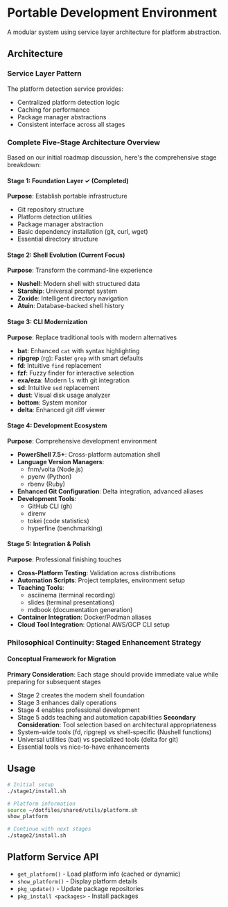# Portable Development Environment

A modular system using service layer architecture for platform abstraction.

## Architecture

### Service Layer Pattern

The platform detection service provides:
- Centralized platform detection logic
- Caching for performance
- Package manager abstractions
- Consistent interface across all stages

### Complete Five-Stage Architecture Overview
Based on our initial roadmap discussion, here's the comprehensive stage breakdown:
#### **Stage 1: Foundation Layer** ✓ (Completed)
**Purpose**: Establish portable infrastructure
- Git repository structure
- Platform detection utilities
- Package manager abstraction
- Basic dependency installation (git, curl, wget)
- Essential directory structure
#### **Stage 2: Shell Evolution** (Current Focus)
**Purpose**: Transform the command-line experience
- **Nushell**: Modern shell with structured data
- **Starship**: Universal prompt system
- **Zoxide**: Intelligent directory navigation
- **Atuin**: Database-backed shell history
#### **Stage 3: CLI Modernization**
**Purpose**: Replace traditional tools with modern alternatives
- **bat**: Enhanced `cat` with syntax highlighting
- **ripgrep** (rg): Faster `grep` with smart defaults
- **fd**: Intuitive `find` replacement
- **fzf**: Fuzzy finder for interactive selection
- **exa/eza**: Modern `ls` with git integration
- **sd**: Intuitive `sed` replacement
- **dust**: Visual disk usage analyzer
- **bottom**: System monitor
- **delta**: Enhanced git diff viewer
#### **Stage 4: Development Ecosystem**
**Purpose**: Comprehensive development environment
- **PowerShell 7.5+**: Cross-platform automation shell
- **Language Version Managers**:
    - fnm/volta (Node.js)
    - pyenv (Python)
    - rbenv (Ruby)
- **Enhanced Git Configuration**: Delta integration, advanced aliases
- **Development Tools**:
    - GitHub CLI (gh)
    - direnv
    - tokei (code statistics)
    - hyperfine (benchmarking)
#### **Stage 5: Integration & Polish**
**Purpose**: Professional finishing touches
- **Cross-Platform Testing**: Validation across distributions
- **Automation Scripts**: Project templates, environment setup
- **Teaching Tools**:
    - asciinema (terminal recording)
    - slides (terminal presentations)
    - mdbook (documentation generation)
- **Container Integration**: Docker/Podman aliases
- **Cloud Tool Integration**: Optional AWS/GCP CLI setup
### Philosophical Continuity: Staged Enhancement Strategy
#### Conceptual Framework for Migration
**Primary Consideration**: Each stage should provide immediate value while preparing for subsequent stages
- Stage 2 creates the modern shell foundation
- Stage 3 enhances daily operations
- Stage 4 enables professional development
- Stage 5 adds teaching and automation capabilities
**Secondary Consideration**: Tool selection based on architectural appropriateness
- System-wide tools (fd, ripgrep) vs shell-specific (Nushell functions)
- Universal utilities (bat) vs specialized tools (delta for git)
- Essential tools vs nice-to-have enhancements

## Usage

```bash
# Initial setup
./stage1/install.sh

# Platform information
source ~/dotfiles/shared/utils/platform.sh
show_platform

# Continue with next stages
./stage2/install.sh
```

## Platform Service API

- `get_platform()` - Load platform info (cached or dynamic)
- `show_platform()` - Display platform details
- `pkg_update()` - Update package repositories
- `pkg_install <packages>` - Install packages